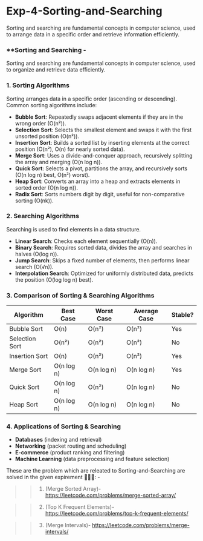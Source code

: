 # Exp-4-Sorting-and-Searching
Sorting and searching are fundamental concepts in computer science, used to arrange data in a specific order and retrieve information efficiently.
### **Sorting and Searching - 

Sorting and searching are fundamental concepts in computer science, used to organize and retrieve data efficiently.

### **1. Sorting Algorithms**  
Sorting arranges data in a specific order (ascending or descending). Common sorting algorithms include:

- **Bubble Sort**: Repeatedly swaps adjacent elements if they are in the wrong order (O(n²)).  
- **Selection Sort**: Selects the smallest element and swaps it with the first unsorted position (O(n²)).  
- **Insertion Sort**: Builds a sorted list by inserting elements at the correct position (O(n²), O(n) for nearly sorted data).  
- **Merge Sort**: Uses a divide-and-conquer approach, recursively splitting the array and merging (O(n log n)).  
- **Quick Sort**: Selects a pivot, partitions the array, and recursively sorts (O(n log n) best, O(n²) worst).  
- **Heap Sort**: Converts an array into a heap and extracts elements in sorted order (O(n log n)).  
- **Radix Sort**: Sorts numbers digit by digit, useful for non-comparative sorting (O(nk)).  

### **2. Searching Algorithms**  
Searching is used to find elements in a data structure.

- **Linear Search**: Checks each element sequentially (O(n)).  
- **Binary Search**: Requires sorted data, divides the array and searches in halves (O(log n)).  
- **Jump Search**: Skips a fixed number of elements, then performs linear search (O(√n)).  
- **Interpolation Search**: Optimized for uniformly distributed data, predicts the position (O(log log n) best).  

### **3. Comparison of Sorting & Searching Algorithms**  
| Algorithm       | Best Case   | Worst Case  | Average Case  | Stable? |
|---------------|------------|------------|--------------|---------|
| Bubble Sort   | O(n)       | O(n²)      | O(n²)        | Yes     |
| Selection Sort| O(n²)      | O(n²)      | O(n²)        | No      |
| Insertion Sort| O(n)       | O(n²)      | O(n²)        | Yes     |
| Merge Sort    | O(n log n) | O(n log n) | O(n log n)   | Yes     |
| Quick Sort    | O(n log n) | O(n²)      | O(n log n)   | No      |
| Heap Sort     | O(n log n) | O(n log n) | O(n log n)   | No      |

### **4. Applications of Sorting & Searching**
- **Databases** (indexing and retrieval)  
- **Networking** (packet routing and scheduling)  
- **E-commerce** (product ranking and filtering)  
- **Machine Learning** (data preprocessing and feature selection)  

These are the problem which are releated to Sorting-and-Searching are solved in the given expirement 🚀🚀🚀: - 

>> 1. (Merge Sorted Array)- https://leetcode.com/problems/merge-sorted-array/
>>

>> 2. (Top K Frequent Elements)- https://leetcode.com/problems/top-k-frequent-elements/
>>

>> 3. (Merge Intervals)- https://leetcode.com/problems/merge-intervals/
>> 



